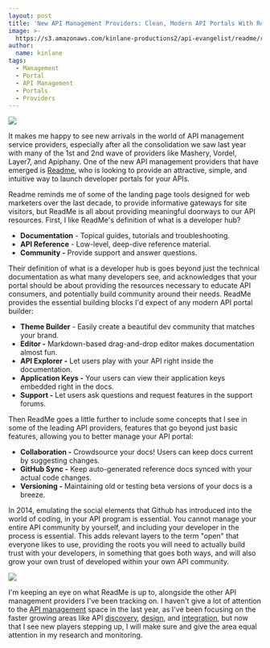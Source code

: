 ```yaml
---
layout: post
title: 'New API Management Providers: Clean, Modern API Portals With ReadMe'
image: >-
  https://s3.amazonaws.com/kinlane-productions2/api-evangelist/readme/readme-io-logo.png
author:
  name: kinlane
tags:
  - Management
  - Portal
  - API Management
  - Portals
  - Providers
---
```

[![](https://s3.amazonaws.com/kinlane-productions2/api-evangelist/readme/readme-io-logo.png)](https://readme.io/)

It makes me happy to see new arrivals in the world of API management service providers, especially after all the consolidation we saw last year with many of the 1st and 2nd wave of providers like Mashery, Vordel, Layer7, and Apiphany. One of the new API management providers that have emerged is [Readme](https://readme.io/), who is looking to provide an attractive, simple, and intuitive way to launch developer portals for your APIs.

Readme reminds me of some of the landing page tools designed for web marketers over the last decade, to provide informative gateways for site visitors, but ReadMe is all about providing meaningful doorways to our API resources. First, I like ReadMe's definition of what is a developer hub?

*   **Documentation** - Topical guides, tutorials and troubleshooting.
*   **API Reference** \- Low-level, deep-dive reference material.
*   **Community -** Provide support and answer questions.

Their definition of what is a developer hub is goes beyond just the technical documentation as what many developers see, and acknowledges that your portal should be about providing the resources necessary to educate API consumers, and potentially build community around their needs. ReadMe provides the essential building blocks I'd expect of any modern API portal builder:

*   **Theme Builder** \- Easily create a beautiful dev community that matches your brand.
*   **Editor -** Markdown-based drag-and-drop editor makes documentation almost fun.
*   **API Explorer -** Let users play with your API right inside the documentation.
*   **Application Keys -** Your users can view their application keys embedded right in the docs.
*   **Support -** Let users ask questions and request features in the support forums.

Then ReadMe goes a little further to include some concepts that I see in some of the leading API providers, features that go beyond just basic features, allowing you to better manage your API portal:

*   **Collaboration -** Crowdsource your docs! Users can keep docs current by suggesting changes.
*   **GitHub Sync -** Keep auto-generated reference docs synced with your actual code changes.
*   **Versioning -** Maintaining old or testing beta versions of your docs is a breeze.

In 2014, emulating the social elements that Github has introduced into the world of coding, in your API program is essential. You cannot manage your entire API community by yourself, and including your developer in the process is essential. This adds relevant layers to the term "open" that everyone likes to use, providing the roots you will need to actually build trust with your developers, in something that goes both ways, and will also grow your own trust of developed within your own API community.

[![](https://s3.amazonaws.com/kinlane-productions2/api-evangelist/readme/readme-io-what-is-a-developer-hub.png)](https://readme.io/)

I'm keeping an eye on what ReadMe is up to, alongside the other API management providers I've been tracking on. I haven't give a lot of attention to the [API management](http://management.apievangelist.com) space in the last year, as I've been focusing on the faster growing areas like API [discovery](http://discovery.apievangelist.com), [design](http://design.apievangelist.com), and [integration](http://integration.apievangelist.com), but now that I see new players stepping up, I will make sure and give the area equal attention in my research and monitoring.